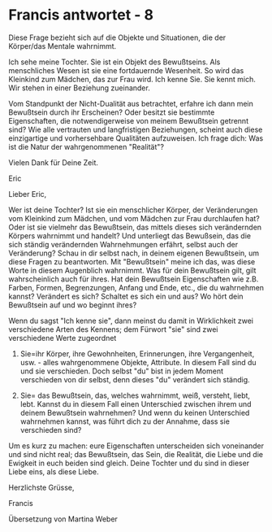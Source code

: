 # Francis antwortet - 8

Diese Frage bezieht sich auf die Objekte und Situationen, die der Körper/das Mentale wahrnimmt.

Ich sehe meine Tochter. Sie ist ein Objekt des Bewußtseins. Als menschliches Wesen ist sie eine fortdauernde Wesenheit. So wird das Kleinkind zum Mädchen, das zur Frau wird. Ich kenne Sie. Sie kennt mich. Wir stehen in einer Beziehung zueinander.

Vom Standpunkt der Nicht-Dualität aus betrachtet, erfahre ich dann mein Bewußtsein durch ihr Erscheinen? Oder besitzt sie bestimmte Eigenschaften, die notwendigerweise von meinem Bewußtsein getrennt sind? Wie alle vertrauten und langfristigen Beziehungen, scheint auch diese einzigartige und vorhersehbare Qualitäten aufzuweisen. Ich frage dich: Was ist die Natur der wahrgenommenen "Realität"?

Vielen Dank für Deine Zeit.

Eric

Lieber Eric,

Wer ist deine Tochter? Ist sie ein menschlicher Körper, der Veränderungen vom Kleinkind zum Mädchen, und vom Mädchen zur Frau durchlaufen hat? Oder ist sie vielmehr das Bewußtsein, das mittels dieses sich verändernden Körpers wahrnimmt und handelt? Und unterliegt das Bewußsein, das die sich ständig verändernden Wahrnehmungen erfährt, selbst auch der Veränderung? Schau in dir selbst nach, in deinem eigenen Bewußtsein, um diese Fragen zu beantworten. Mit "Bewußtsein" meine ich das, was diese Worte in diesem Augenblich wahrnimmt. Was für dein Bewußtsein gilt, gilt wahrscheinlich auch für ihres. Hat dein Bewußtsein Eigenschaften wie z.B. Farben, Formen, Begrenzungen, Anfang und Ende, etc., die du wahrnehmen kannst? Verändert es sich? Schaltet es sich ein und aus? Wo hört dein Bewußtsein auf und wo beginnt ihres?

Wenn du sagst "Ich kenne sie", dann meinst du damit in Wirklichkeit zwei verschiedene Arten des Kennens; dem Fürwort "sie" sind zwei verschiedene Werte zugeordnet

1. Sie=ihr Körper, ihre Gewohnheiten, Erinnerungen, ihre Vergangenheit, usw. - alles wahrgenommene Objekte, Attribute. In diesem Fall sind du und sie verschieden. Doch selbst "du" bist in jedem Moment verschieden von dir selbst, denn dieses "du" verändert sich ständig.

2. Sie= das Bewußtsein, das, welches wahrnimmt, weiß, versteht, liebt, lebt. Kannst du in diesem Fall einen Unterschied zwischen ihrem und deinem Bewußtsein wahrnehmen? Und wenn du keinen Unterschied wahrnehmen kannst, was führt dich zu der Annahme, dass sie verschieden sind?

Um es kurz zu machen: eure Eigenschaften unterscheiden sich voneinander und sind nicht real; das Bewußtsein, das Sein, die Realität, die Liebe und die Ewigkeit in euch beiden sind gleich. Deine Tochter und du sind in dieser Liebe eins, als diese Liebe.

Herzlichste Grüsse,

Francis

Übersetzung von Martina Weber

